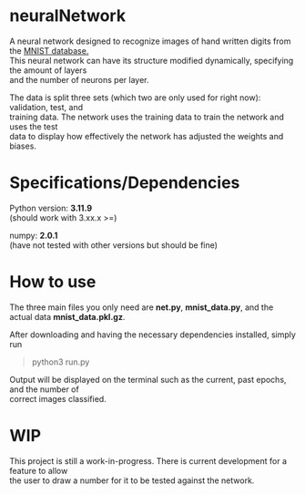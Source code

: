 
# neuralNetwork

A neural network designed to recognize images of hand written digits from the [MNIST database.](https://en.wikipedia.org/wiki/MNIST_database)  
This neural network can have its structure modified dynamically, specifying the amount of layers  
and the number of neurons per layer.

The data is split three sets (which two are only used for right now): validation, test, and  
training data. The network uses the training data to train the network and uses the test  
data to display how effectively the network has adjusted the weights and biases.  

# Specifications/Dependencies

Python version: **3.11.9**  
(should work with 3.xx.x >=)  

numpy: **2.0.1**  
(have not tested with other versions but should be fine)  

# How to use

The three main files you only need are **net.py**, **mnist_data.py**, and the actual data **mnist_data.pkl.gz**.  

After downloading and having the necessary dependencies installed, simply run
> python3 run.py  

Output will be displayed on the terminal such as the current, past epochs, and the number of  
correct images classified.  

# WIP

This project is still a work-in-progress. There is current development for a feature to allow  
the user to draw a number for it to be tested against the network.
